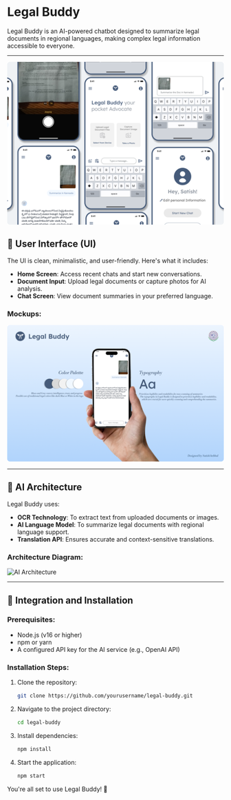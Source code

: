 # Legal Buddy 

Legal Buddy is an AI-powered chatbot designed to summarize legal documents in regional languages, making complex legal information accessible to everyone.

---
![Alt Text](mock2.png)

## 📱 User Interface (UI)

The UI is clean, minimalistic, and user-friendly. Here's what it includes:

- **Home Screen**: Access recent chats and start new conversations.
- **Document Input**: Upload legal documents or capture photos for AI analysis.
- **Chat Screen**: View document summaries in your preferred language.

### Mockups:
![Alt Text](mock1.png)

---

## 🧠 AI Architecture

Legal Buddy uses:

- **OCR Technology**: To extract text from uploaded documents or images.
- **AI Language Model**: To summarize legal documents with regional language support.
- **Translation API**: Ensures accurate and context-sensitive translations.

### Architecture Diagram:
![AI Architecture](<path-to-architecture-diagram>)

---

## 🔧 Integration and Installation

### Prerequisites:
- Node.js (v16 or higher)
- npm or yarn
- A configured API key for the AI service (e.g., OpenAI API)

### Installation Steps:
1. Clone the repository:
   ```bash
   git clone https://github.com/yourusername/legal-buddy.git
   ```
2. Navigate to the project directory:
   ```bash
   cd legal-buddy
   ```
3. Install dependencies:
   ```bash
   npm install
   ```
4. Start the application:
   ```bash
   npm start
   ```

You're all set to use Legal Buddy! 🎉
